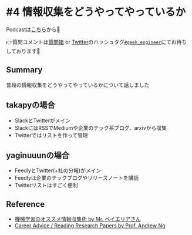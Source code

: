 # #4 情報収集をどうやってやっているか

Podcastは[こちら](https://anchor.fm/geek-engineer-future/episodes/3-nlplot-eefovh)から🎵

👉質問コメントは[質問箱](https://peing.net/ja/04affd1e18a05d/message) or [Twitter](https://twitter.com/)のハッシュタグ[`#geek_engineer`](https://twitter.com/search?q=%23geek_engineer)にてお待ちしております📮

## Summary

普段の情報収集をどうやってやっているかについて話しました

## takapyの場合

* SlackとTwitterがメイン
* SlackにはRSSでMediumや企業のテック系ブログ、arxivから収集
* Twitterではリストを作って管理

## yaginuuunの場合

* FeedlyとTwitter(+社の分報)がメイン
* Feedlyは企業のテックブログやリリースノートを購読
* Twitterリストはすごく便利

## Reference

* [機械学習のオススメ情報収集術 by Mr. ベイエリアさん](https://note.com/csstudyabroad/n/nbd2f272dffca)
* [Career Advice / Reading Research Papers by Prof. Andrew Ng](https://www.youtube.com/watch?v=733m6qBH-jI&feature=youtu.be)
